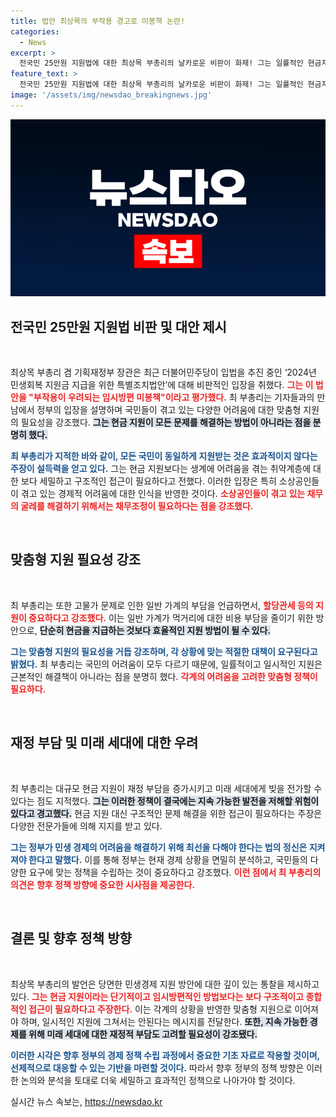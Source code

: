 ```yaml
---
title: 법안 최상목의 부작용 경고로 미봉책 논란!
categories:
  - News
excerpt: >
  전국민 25만원 지원법에 대한 최상목 부총리의 날카로운 비판이 화제! 그는 일률적인 현금지원이 부작용을 초래할 것이라며, 맞춤형 지원의 필요성을 강조했다. 민생 회복의 진짜 해법은 무엇일까? 클릭해 자세히 알아보세요!
feature_text: >
  전국민 25만원 지원법에 대한 최상목 부총리의 날카로운 비판이 화제! 그는 일률적인 현금지원이 부작용을 초래할 것이라며, 맞춤형 지원의 필요성을 강조했다. 민생 회복의 진짜 해법은 무엇일까? 클릭해 자세히 알아보세요!
image: '/assets/img/newsdao_breakingnews.jpg'
---
```


<p><img src="/assets/img/newsdao_breakingnews.jpg" alt="firstkoreanews 속보" /></p>

<h2 data-ke-size="size26">전국민 25만원 지원법 비판 및 대안 제시</h2>

<p data-ke-size="size16">&nbsp;</p>

<p>최상목 부총리 겸 기획재정부 장관은 최근 더불어민주당이 입법을 추진 중인 ‘2024년 민생회복 지원금 지급을 위한 특별조치법안’에 대해 비판적인 입장을 취했다. <b><span style="color: #ee2323;">그는 이 법안을 "부작용이 우려되는 임시방편 미봉책"이라고 평가했다.</span></b> 최 부총리는 기자들과의 만남에서 정부의 입장을 설명하며 국민들이 겪고 있는 다양한 어려움에 대한 맞춤형 지원의 필요성을 강조했다. <b><span style="background-color: #21538527;">그는 현금 지원이 모든 문제를 해결하는 방법이 아니라는 점을 분명히 했다.</span></b></p>

<p><b><span style="color: #1a5490;">최 부총리가 지적한 바와 같이, 모든 국민이 동일하게 지원받는 것은 효과적이지 않다는 주장이 설득력을 얻고 있다.</span></b> 그는 현금 지원보다는 생계에 어려움을 겪는 취약계층에 대한 보다 세밀하고 구조적인 접근이 필요하다고 전했다. 이러한 입장은 특히 소상공인들이 겪고 있는 경제적 어려움에 대한 인식을 반영한 것이다. <b><span style="color: #ee2323;">소상공인들이 겪고 있는 채무의 굴레를 해결하기 위해서는 채무조정이 필요하다는 점을 강조했다.</span></b></p>

<p data-ke-size="size16">&nbsp;</p>

<h2 data-ke-size="size26">맞춤형 지원 필요성 강조</h2>

<p data-ke-size="size16">&nbsp;</p>

<p>최 부총리는 또한 고물가 문제로 인한 일반 가계의 부담을 언급하면서, <b><span style="color: #ee2323;">할당관세 등의 지원이 중요하다고 강조했다.</span></b> 이는 일반 가계가 먹거리에 대한 비용 부담을 줄이기 위한 방안으로, <b><span style="background-color: #21538527;">단순히 현금을 지급하는 것보다 효율적인 지원 방법이 될 수 있다.</span></b></p>

<p><b><span style="color: #1a5490;">그는 맞춤형 지원의 필요성을 거듭 강조하며, 각 상황에 맞는 적절한 대책이 요구된다고 밝혔다.</span></b> 최 부총리는 국민의 어려움이 모두 다르기 때문에, 일률적이고 일시적인 지원은 근본적인 해결책이 아니라는 점을 분명히 했다. <b><span style="color: #ee2323;">각계의 어려움을 고려한 맞춤형 정책이 필요하다.</span></b></p>

<p data-ke-size="size16">&nbsp;</p>

<h2 data-ke-size="size26">재정 부담 및 미래 세대에 대한 우려</h2>

<p data-ke-size="size16">&nbsp;</p>

<p>최 부총리는 대규모 현금 지원이 재정 부담을 증가시키고 미래 세대에게 빚을 전가할 수 있다는 점도 지적했다. <b><span style="background-color: #21538527;">그는 이러한 정책이 결국에는 지속 가능한 발전을 저해할 위험이 있다고 경고했다.</span></b> 현금 지원 대신 구조적인 문제 해결을 위한 접근이 필요하다는 주장은 다양한 전문가들에 의해 지지를 받고 있다.</p>

<p><b><span style="color: #1a5490;">그는 정부가 민생 경제의 어려움을 해결하기 위해 최선을 다해야 한다는 법의 정신은 지켜져야 한다고 말했다.</span></b> 이를 통해 정부는 현재 경제 상황을 면밀히 분석하고, 국민들의 다양한 요구에 맞는 정책을 수립하는 것이 중요하다고 강조했다. <b><span style="color: #ee2323;">이런 점에서 최 부총리의 의견은 향후 정책 방향에 중요한 시사점을 제공한다.</span></b></p>

<p data-ke-size="size16">&nbsp;</p>

<h2 data-ke-size="size26">결론 및 향후 정책 방향</h2>

<p data-ke-size="size16">&nbsp;</p>

<p>최상목 부총리의 발언은 당면한 민생경제 지원 방안에 대한 깊이 있는 통찰을 제시하고 있다. <b><span style="color: #ee2323;">그는 현금 지원이라는 단기적이고 임시방편적인 방법보다는 보다 구조적이고 종합적인 접근이 필요하다고 주장한다.</span></b> 이는 각계의 상황을 반영한 맞춤형 지원으로 이어져야 하며, 일시적인 지원에 그쳐서는 안된다는 메시지를 전달한다. <b><span style="background-color: #21538527;">또한, 지속 가능한 경제를 위해 미래 세대에 대한 재정적 부담도 고려할 필요성이 강조됐다.</span></b></p>

<p><b><span style="color: #1a5490;">이러한 시각은 향후 정부의 경제 정책 수립 과정에서 중요한 기초 자료로 작용할 것이며, 선제적으로 대응할 수 있는 기반을 마련할 것이다.</span></b> 따라서 향후 정부의 정책 방향은 이러한 논의와 분석을 토대로 더욱 세밀하고 효과적인 정책으로 나아가야 할 것이다.</p>
실시간 뉴스 속보는, <a href="https://newsdao.kr" rel="dofollow">https://newsdao.kr</a>


